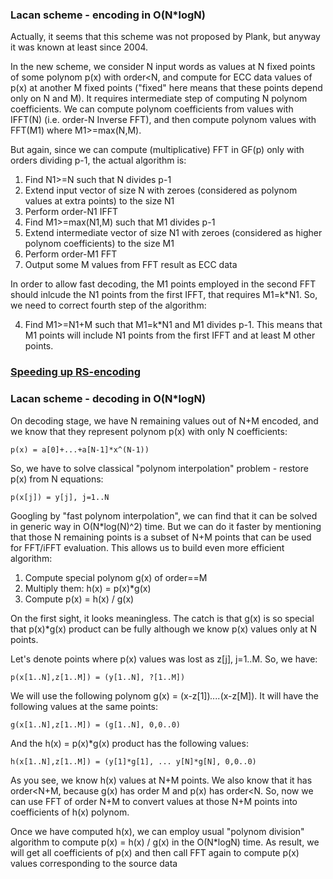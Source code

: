 
### Lacan scheme - encoding in O(N*logN)

Actually, it seems that this scheme was not proposed by Plank, but anyway it was known at least since 2004.

In the new scheme, we consider N input words as values at N fixed points of some polynom p(x) with order<N, and compute for ECC data values of p(x) at another M fixed points ("fixed" here means that these points depend only on N and M). It requires intermediate step of computing N polynom coefficients. We can compute polynom coefficients from values with IFFT(N) (i.e. order-N Inverse FFT), and then compute polynom values with FFT(M1) where M1>=max(N,M).

But again, since we can compute (multiplicative) FFT in GF(p) only with orders dividing p-1, the actual algorithm is:
1. Find N1>=N such that N divides p-1
2. Extend input vector of size N with zeroes (considered as polynom values at extra points) to the size N1
3. Perform order-N1 IFFT
4. Find M1>=max(N1,M) such that M1 divides p-1
5. Extend intermediate vector of size N1 with zeroes (considered as higher polynom coefficients) to the size M1
6. Perform order-M1 FFT
7. Output some M values from FFT result as ECC data

In order to allow fast decoding, the M1 points employed in the second FFT should inlcude the N1 points from the first IFFT, that requires M1=k*N1. So, we need to correct fourth step of the algorithm:

4. Find M1>=N1+M such that M1=k*N1 and M1 divides p-1. This means that M1 points will include N1 points from the first IFFT and at least M other points.



### [Speeding up RS-encoding](https://www.livebusinesschat.com/smf/index.php?topic=5952.msg44167#msg44167)


### Lacan scheme - decoding in O(N*logN)

On decoding stage, we have N remaining values out of N+M encoded, and we know that they represent polynom p(x) with only N coefficients:
```
p(x) = a[0]+...+a[N-1]*x^(N-1))
```
So, we have to solve classical "polynom interpolation" problem - restore p(x) from N equations:
```
p(x[j]) = y[j], j=1..N
```
Googling by "fast polynom interpolation", we can find that it can be solved in generic way in O(N*log(N)^2) time. But we can do it faster by mentioning that those N remaining points is a subset of N+M points that can be used for FFT/iFFT evaluation. This allows us to build even more efficient algorithm:

1. Compute special polynom g(x) of order==M
2. Multiply them: h(x) = p(x)*g(x)
3. Compute p(x) = h(x) / g(x)

On the first sight, it looks meaningless. The catch is that g(x) is so special that p(x)*g(x) product can be fully although we know p(x) values only at N points.

Let's denote points where p(x) values was lost as z[j], j=1..M. So, we have:
```
p(x[1..N],z[1..M]) = (y[1..N], ?[1..M])
```
We will use the following polynom g(x) = (x-z[1])*....*(x-z[M]). It will have the following values at the same points:
```
g(x[1..N],z[1..M]) = (g[1..N], 0,0..0)
```
And the h(x) = p(x)*g(x) product has the following values:
```
h(x[1..N],z[1..M]) = (y[1]*g[1], ... y[N]*g[N], 0,0..0)
```

As you see, we know h(x) values at N+M points. We also know that it has order<N+M, because g(x) has order M and p(x) has order<N. So, now we can use FFT of order N+M to convert values at those N+M points into coefficients of h(x) polynom.

Once we have computed h(x), we can employ usual "polynom division" algorithm to compute p(x) = h(x) / g(x) in the O(N*logN) time. As result, we will get all coefficients of p(x) and then call FFT again to compute p(x) values corresponding to the source data
